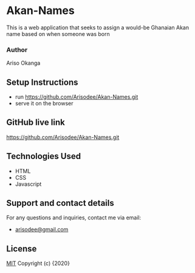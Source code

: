 # Akan-Names
 This is a web application that seeks to assign a would-be Ghanaian Akan name based on when someone was born
### Author
 Ariso Okanga
## Setup Instructions
* run https://github.com/Arisodee/Akan-Names.git
* serve it on the browser
## GitHub live link
https://github.com/Arisodee/Akan-Names.git
## Technologies Used
* HTML
* CSS
* Javascript
## Support and contact details
For any questions and inquiries, contact me via email:
* arisodee@gmail.com
## License
[MIT](https://choosealicense.com/licenses/mit/)
Copyright (c) {2020}